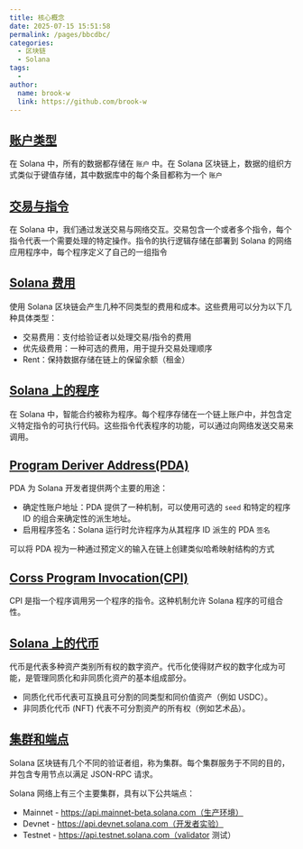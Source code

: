 ```yaml
---
title: 核心概念
date: 2025-07-15 15:51:58
permalink: /pages/bbcdbc/
categories:
  - 区块链
  - Solana
tags:
  - 
author: 
  name: brook-w
  link: https://github.com/brook-w
---
```


## [账户类型](https://solana.com/zh/docs/core/accounts)

在 Solana 中，所有的数据都存储在 `账户` 中。在 Solana 区块链上，数据的组织方式类似于键值存储，其中数据库中的每个条目都称为一个 `账户`

## [交易与指令](https://solana.com/zh/docs/core/accounts)

在 Solana 中，我们通过发送交易与网络交互。交易包含一个或者多个指令，每个指令代表一个需要处理的特定操作。指令的执行逻辑存储在部署到 Solana 的网络应用程序中，每个程序定义了自己的一组指令

## [Solana 费用](https://solana.com/zh/docs/core/accounts)

使用 Solana 区块链会产生几种不同类型的费用和成本。这些费用可以分为以下几种具体类型：
- 交易费用：支付给验证者以处理交易/指令的费用
- 优先级费用：一种可选的费用，用于提升交易处理顺序
- Rent：保持数据存储在链上的保留余额（租金）

## [Solana 上的程序](https://solana.com/zh/docs/core/accounts)

在 Solana 中，智能合约被称为程序。每个程序存储在一个链上账户中，并包含定义特定指令的可执行代码。这些指令代表程序的功能，可以通过向网络发送交易来调用。

## [Program Deriver Address(PDA)](https://solana.com/zh/docs/core/accounts)

PDA 为 Solana 开发者提供两个主要的用途：
- 确定性账户地址：PDA 提供了一种机制，可以使用可选的 `seed` 和特定的程序 ID 的组合来确定性的派生地址。
- 启用程序签名：Solana 运行时允许程序为从其程序 ID 派生的 PDA `签名`

可以将 PDA 视为一种通过预定义的输入在链上创建类似哈希映射结构的方式

## [Corss Program Invocation(CPI)](https://solana.com/zh/docs/core/accounts)

CPI 是指一个程序调用另一个程序的指令。这种机制允许 Solana 程序的可组合性。

## [Solana 上的代币](https://solana.com/zh/docs/core/accounts)

代币是代表多种资产类别所有权的数字资产。代币化使得财产权的数字化成为可能，是管理同质化和非同质化资产的基本组成部分。
- 同质化代币代表可互换且可分割的同类型和同价值资产（例如 USDC）。
- 非同质化代币 (NFT) 代表不可分割资产的所有权（例如艺术品）。

## [集群和端点](https://solana.com/zh/docs/core/accounts)

Solana 区块链有几个不同的验证者组，称为集群。每个集群服务于不同的目的，并包含专用节点以满足 JSON-RPC 请求。

Solana 网络上有三个主要集群，具有以下公共端点：
- Mainnet - https://api.mainnet-beta.solana.com（生产环境）
- Devnet - https://api.devnet.solana.com（开发者实验）
- Testnet - https://api.testnet.solana.com（validator 测试）